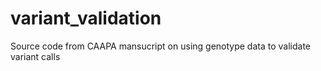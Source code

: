 # variant_validation
Source code from CAAPA mansucript on using genotype data to validate variant calls
